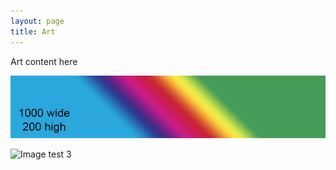 ```yaml
---
layout: page
title: Art
---
```


Art content here

![Image](/image_test_JPEGs/Image01.1000.jpg)

<img srcset="/image_test_JPEGs/Image01.200.jpg 200w,
             /image_test_JPEGs/Image01.400.jpg 400w,
             /image_test_JPEGs/Image01.800.jpg 800w,
						 /image_test_JPEGs/Image01.1000.jpg 1000w"
     sizes="(max-width: 220px) 200px,
            (max-width: 440px) 400px,
						(max-width: 840px) 800px,
            1000px"
     src="/image_test_JPEGs/Image01.1000.jpg" alt="Image test 3">
